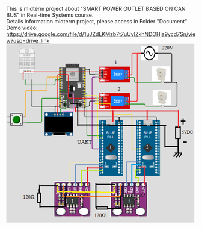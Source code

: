This is midterm project about "SMART POWER OUTLET BASED ON CAN BUS" in Real-time Systems course.  
Details information midterm project, please access in Folder "Document"  
Demo video: https://drive.google.com/file/d/1uJZdLKMzb7t7uUvIZkhNDOHja9ycd7Sn/view?usp=drive_link
![Realme Logo](Document/circuit.png)
